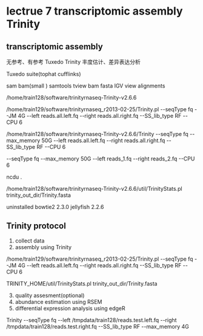 # lectrue 7 transcriptomic assembly Trinity

## transcriptomic assembly
无参考、有参考
Tuxedo Trinity
丰度估计、差异表达分析

Tuxedo suite(tophat cufflinks)

sam
bam(small )
samtools tview bam fasta
IGV view alignments

/home/train128/software/trinityrnaseq-Trinity-v2.6.6

/home/train129/software/trinityrnaseq_r2013-02-25/Trinity.pl --seqType fq --JM 4G --left reads.all.left.fq --right reads.all.right.fq --SS_lib_type RF --CPU 6

/home/train128/software/trinityrnaseq-Trinity-v2.6.6/Trinity --seqType fq --max_memory 50G --left reads.all.left.fq --right reads.all.right.fq --SS_lib_type RF --CPU 6

--seqType fq --max_memory 50G --left reads_1.fq  --right reads_2.fq --CPU 6

ncdu .

/home/train128/software/trinityrnaseq-Trinity-v2.6.6/util/TrinityStats.pl trinity_out_dir/Trinity.fasta



uninstalled
bowtie2 2.3.0
jellyfish 2.2.6


## Trinity protocol
1. collect data
2. assembly using Trinity

/home/train129/software/trinityrnaseq_r2013-02-25/Trinity.pl --seqType fq --JM 4G --left reads.all.left.fq --right reads.all.right.fq --SS_lib_type RF --CPU 6

TRINITY_HOME/util/TrinityStats.pl trinity_out_dir/Trinity.fasta

3. quality assesment(optional)
4. abundance estimation using RSEM
5. differential expression analysis using edgeR

Trinity --seqType fq  --left /tmpdata/train128/reads.test.left.fq --right /tmpdata/train128/reads.test.right.fq --SS_lib_type RF --max_memory 4G


